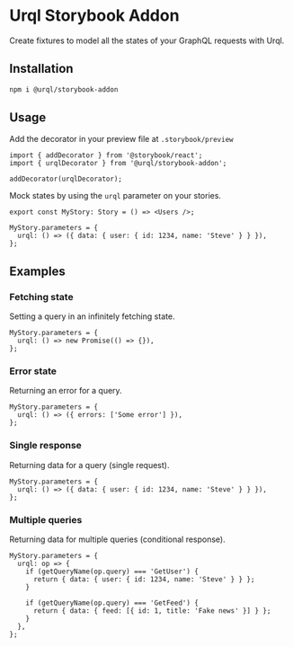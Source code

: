 # Urql Storybook Addon

Create fixtures to model all the states of your GraphQL requests with Urql.

## Installation

```sh
npm i @urql/storybook-addon
```

## Usage

Add the decorator in your preview file at `.storybook/preview`

```tsx
import { addDecorator } from '@storybook/react';
import { urqlDecorator } from '@urql/storybook-addon';

addDecorator(urqlDecorator);
```

Mock states by using the `urql` parameter on your stories.

```tsx
export const MyStory: Story = () => <Users />;

MyStory.parameters = {
  urql: () => ({ data: { user: { id: 1234, name: 'Steve' } } }),
};
```

## Examples

### Fetching state

Setting a query in an infinitely fetching state.

```tsx
MyStory.parameters = {
  urql: () => new Promise(() => {}),
};
```

### Error state

Returning an error for a query.

```tsx
MyStory.parameters = {
  urql: () => ({ errors: ['Some error'] }),
};
```

### Single response

Returning data for a query (single request).

```tsx
MyStory.parameters = {
  urql: () => ({ data: { user: { id: 1234, name: 'Steve' } } }),
};
```

### Multiple queries

Returning data for multiple queries (conditional response).

```tsx
MyStory.parameters = {
  urql: op => {
    if (getQueryName(op.query) === 'GetUser') {
      return { data: { user: { id: 1234, name: 'Steve' } } };
    }

    if (getQueryName(op.query) === 'GetFeed') {
      return { data: { feed: [{ id: 1, title: 'Fake news' }] } };
    }
  },
};
```
